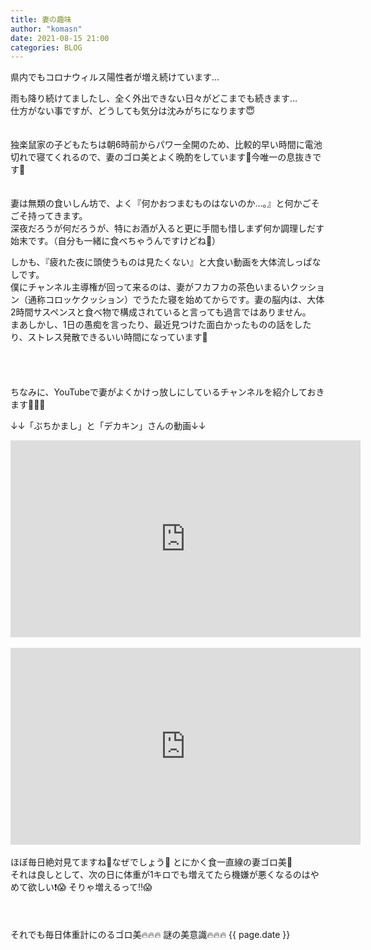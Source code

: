 ```yaml
---
title: 妻の趣味
author: "komasn"
date: 2021-08-15 21:00
categories: BLOG
---  
```


県内でもコロナウィルス陽性者が増え続けています…  


雨も降り続けてましたし、全く外出できない日々がどこまでも続きます…  
仕方がない事ですが、どうしても気分は沈みがちになります😇  
<BR>
<BR>
独楽鼠家の子どもたちは朝6時前からパワー全開のため、比較的早い時間に電池切れで寝てくれるので、妻のゴロ美とよく晩酌をしています🍻今唯一の息抜きです🍻  
<BR>
<BR>
妻は無類の食いしん坊で、よく『何かおつまむものはないのか…。』と何かごそごそ持ってきます。  
深夜だろうが何だろうが、特にお酒が入ると更に手間も惜しまず何か調理しだす始末です。（自分も一緒に食べちゃうんですけどね👼）　　

しかも、『疲れた夜に頭使うものは見たくない』と大食い動画を大体流しっぱなしです。  
僕にチャンネル主導権が回って来るのは、妻がフカフカの茶色いまるいクッション（通称コロッケクッション）でうたた寝を始めてからです。妻の脳内は、大体2時間サスペンスと食べ物で構成されていると言っても過言ではありません。  
まあしかし、1日の愚痴を言ったり、最近見つけた面白かったものの話をしたり、ストレス発散できるいい時間になっています🐇  
<br>
<br>
<br>
<br>
ちなみに、YouTubeで妻がよくかけっ放しにしているチャンネルを紹介しておきます🍖🍖🍖

↓↓「ぶちかまし」と「デカキン」さんの動画↓↓
<BR>
<iframe width="560" height="315" src="https://www.youtube.com/embed/mXxBN17vO5Q" title="YouTube video player" frameborder="0" allow="accelerometer; autoplay; clipboard-write; encrypted-media; gyroscope; picture-in-picture" allowfullscreen></iframe>
<BR>
<BR>

<iframe width="560" height="315" src="https://www.youtube.com/embed/5WNF0689mtI" title="YouTube video player" frameborder="0" allow="accelerometer; autoplay; clipboard-write; encrypted-media; gyroscope; picture-in-picture" allowfullscreen></iframe>
<BR>
<BR>
ほぼ毎日絶対見てますね🤤なぜでしょう🤤  
とにかく食一直線の妻ゴロ美🤤  
<BR>
それは良しとして、次の日に体重が1キロでも増えてたら機嫌が悪くなるのはやめて欲しい❗️😱  
そりゃ増えるって‼️😱
<BR>
<BR>
<BR>
<BR>
それでも毎日体重計にのるゴロ美🔥🔥🔥  
謎の美意識🔥🔥🔥  
{{ page.date }}
